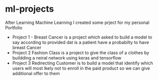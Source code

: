 # ml-projects
After Learning Machine Learning I created some prject for my personal Portfolio 
- Project 1 - Breast Cancer is a project which asked to build a model to say according to provided dat is a patient have a probabilty to have breast Cancer
- Project 2 Fashion Class is a project to give the class of a clothes by buildding a neiral network using keras and tensorflow
- Project 3 Redirecting Customer is to build a model that identify which users will most lkely not to enroll  in the paid product so we can give additional offer to them
